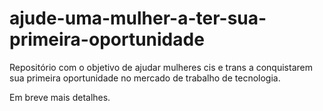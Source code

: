 # ajude-uma-mulher-a-ter-sua-primeira-oportunidade

Repositório com o objetivo de ajudar mulheres cis e trans a conquistarem sua primeira oportunidade no mercado de trabalho de tecnologia.

Em breve mais detalhes.
